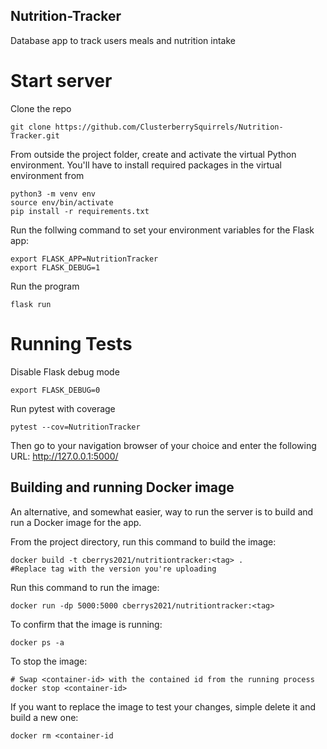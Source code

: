 ## Nutrition-Tracker
Database app to track users meals and nutrition intake

# Start server

Clone the repo

    git clone https://github.com/ClusterberrySquirrels/Nutrition-Tracker.git

From outside the project folder, create and activate the virtual Python environment. You'll have to install required packages in the virtual environment from

    python3 -m venv env
    source env/bin/activate
    pip install -r requirements.txt

Run the follwing command to set your environment variables for the Flask app:

    export FLASK_APP=NutritionTracker
    export FLASK_DEBUG=1

Run the program

    flask run

# Running Tests

Disable Flask debug mode

    export FLASK_DEBUG=0

Run pytest with coverage

    pytest --cov=NutritionTracker

Then go to your navigation browser of your choice and enter 
the following URL: http://127.0.0.1:5000/

## Building and running Docker image
An alternative, and somewhat easier, way to run the server is to build and run a Docker image for the app.

From the project directory, run this command to build the image:

    docker build -t cberrys2021/nutritiontracker:<tag> .
    #Replace tag with the version you're uploading

Run this command to run the image:

    docker run -dp 5000:5000 cberrys2021/nutritiontracker:<tag>

To confirm that the image is running:

    docker ps -a

To stop the image:

    # Swap <container-id> with the contained id from the running process
    docker stop <container-id>

If you want to replace the image to test your changes, simple delete it and build a new one:

    docker rm <container-id

